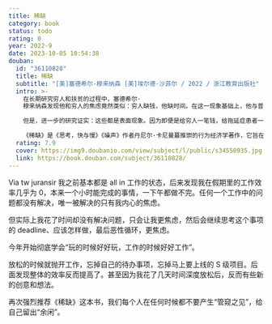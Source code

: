 ```yaml
---
title: 稀缺
category: book
status: todo
rating: 0
year: 2022-9
date: 2023-10-05 10:54:38
douban:
  id: "36110828"
  title: 稀缺
  subtitle: "[美]塞德希尔·穆来纳森 [美]埃尔德·沙菲尔 / 2022 / 浙江教育出版社"
  intro: >-
    在长期研究穷人和扶贫的过程中，塞德希尔·
    穆来纳森发现他和穷人的焦虑竟然类似：穷人缺钱，他缺时间。在这一现象基础上，他与普林斯顿大学心理学教授埃尔德·沙菲尔进行了大量的实验室研究和现实调查，却发现了一个存在于世人中间的惊人真相：穷困之人会永远缺钱，而忙碌之人会永远缺时间。

    但是，进一步的研究证实：这些都是表面现象。因为即便是给穷人一笔钱，给拖延症患者一些时间，他们也无法变得富足和有效率。为什么稀缺心态会让我们无法摆脱稀缺?因为处于稀缺中的人，其心智容量和认知能力会受到很大限制，从而导致其习惯于应付匮乏的行为模式。在长期性的资源（钱、时间）稀缺中，人们已经形成了“管窥”之见，只能看到“管子”之中的事物，虽然这有可能为我们带来“专注红利”（短期的富裕或效率），但是从长远来看，这种“专心致志”反而会让我们产生“权衡式思维”，不断增加我们的带宽负担——当1元钱的价值在穷人与富人之间产生了巨大差异时，当印度金奈的街头小贩们陷入了无止境的借贷压力时，当每个人都处在多任务处理的“杂耍”状态中时……稀缺就会俘获我们的大脑，渐渐让我们失去认知能力和执行控制力，变得更加愚笨和冲动。

    《稀缺》是《思考，快与慢》《噪声》作者丹尼尔·卡尼曼蕞推崇的行为经济学著作，它旨在揭示稀缺心态的各种复杂成因，并提出以“余闲”牵制稀缺的应对之法。个人如何才能摆脱财务困境，组织如何才能重获时间，而社会又如何才能帮助穷人?只有对“带宽”进行合理的规划和管理，我们才有可能从稀缺走向富足。
  rating: 7.9
  cover: https://img9.doubanio.com/view/subject/l/public/s34550935.jpg
  link: https://book.douban.com/subject/36110828/
---
```


Via tw juransir 我之前基本都是 all in 工作的状态，后来发现我在假期里的工作效率几乎为 0，本来一个小时能完成的事情，一下午都做不完。任何一个工作中的问题都没有解决，唯一被解决的只有我内心的焦虑。

但实际上我花了时间却没有解决问题，只会让我更焦虑，然后会继续思考这个事项的 deadline、应该怎样做，最后恶性循环，更焦虑。

今年开始彻底学会“玩的时候好好玩，工作的时候好好工作”。

放松的时候就抛开工作，忘掉自己的待办事项，忘掉马上要上线的 S 级项目。后面发现整体的效率反而提高了。甚至因为我花了几天时间深度放松后，反而有些新的创意和想法。

再次强烈推荐《稀缺》这本书，我们每个人在任何时候都不要产生“管窥之见”，给自己留出“余闲”。